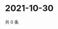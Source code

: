 # 2021-10-30

共 0 条

<!-- BEGIN WEIBO -->
<!-- 最后更新时间 Sat Oct 30 2021 03:10:35 GMT+0800 (China Standard Time) -->

<!-- END WEIBO -->
